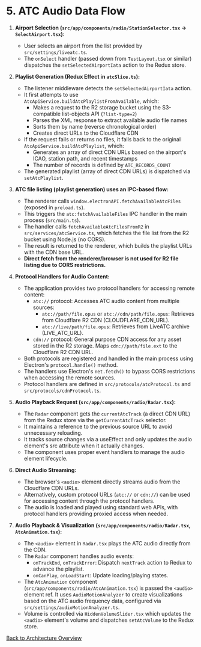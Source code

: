 # 5. ATC Audio Data Flow

1.  **Airport Selection (`src/app/components/radio/StationSelector.tsx` -> `SelectAirport.tsx`):**

    - User selects an airport from the list provided by `src/settings/liveatc.ts`.
    - The `onSelect` handler (passed down from `TestLayout.tsx` or similar) dispatches the `setSelectedAirportIata` action to the Redux store.

2.  **Playlist Generation (Redux Effect in `atcSlice.ts`):**

    - The listener middleware detects the `setSelectedAirportIata` action.
    - It first attempts to use `AtcApiService.buildAtcPlaylistFromAvailable`, which:
      - Makes a request to the R2 storage bucket using the S3-compatible list-objects API (`?list-type=2`)
      - Parses the XML response to extract available audio file names
      - Sorts them by name (reverse chronological order)
      - Creates direct URLs to the Cloudflare CDN
    - If the request fails or returns no files, it falls back to the original `AtcApiService.buildAtcPlaylist`, which:
      - Generates an array of direct CDN URLs based on the airport's ICAO, station path, and recent timestamps
      - The number of records is defined by `ATC_RECORDS_COUNT`
    - The generated playlist (array of direct CDN URLs) is dispatched via `setAtcPlaylist`.

3.  **ATC file listing (playlist generation) uses an IPC-based flow:**

    - The renderer calls `window.electronAPI.fetchAvailableAtcFiles` (exposed in `preload.ts`).
    - This triggers the `atc:fetchAvailableFiles` IPC handler in the main process (`src/main.ts`).
    - The handler calls `fetchAvailableAtcFilesFromR2` in `src/services/atcService.ts`, which fetches the file list from the R2 bucket using Node.js (no CORS).
    - The result is returned to the renderer, which builds the playlist URLs with the CDN base URL.
    - **Direct fetch from the renderer/browser is not used for R2 file listing due to CORS restrictions.**

4.  **Protocol Handlers for Audio Content:**

    - The application provides two protocol handlers for accessing remote content:
      - `atc://` protocol: Accesses ATC audio content from multiple sources:
        - `atc://path/file.opus` or `atc://cdn/path/file.opus`: Retrieves from Cloudflare R2 CDN (CLOUDFLARE_CDN_URL).
        - `atc://live/path/file.opus`: Retrieves from LiveATC archive (LIVE_ATC_URL).
      - `cdn://` protocol: General purpose CDN access for any asset stored in the R2 storage. Maps `cdn://path/file.ext` to the Cloudflare R2 CDN URL.
    - Both protocols are registered and handled in the main process using Electron's `protocol.handle()` method.
    - The handlers use Electron's `net.fetch()` to bypass CORS restrictions when accessing the remote sources.
    - Protocol handlers are defined in `src/protocols/atcProtocol.ts` and `src/protocols/cdnProtocol.ts`.

5.  **Audio Playback Request (`src/app/components/radio/Radar.tsx`):**

    - The `Radar` component gets the `currentAtcTrack` (a direct CDN URL) from the Redux store via the `getCurrentAtcTrack` selector.
    - It maintains a reference to the previous source URL to avoid unnecessary reloading.
    - It tracks source changes via a useEffect and only updates the audio element's src attribute when it actually changes.
    - The component uses proper event handlers to manage the audio element lifecycle.

6.  **Direct Audio Streaming:**

    - The browser's `<audio>` element directly streams audio from the Cloudflare CDN URLs.
    - Alternatively, custom protocol URLs (`atc://` or `cdn://`) can be used for accessing content through the protocol handlers.
    - The audio is loaded and played using standard web APIs, with protocol handlers providing proxied access when needed.

7.  **Audio Playback & Visualization (`src/app/components/radio/Radar.tsx`, `AtcAnimation.tsx`):**
    - The `<audio>` element in `Radar.tsx` plays the ATC audio directly from the CDN.
    - The `Radar` component handles audio events:
      - `onTrackEnd`, `onTrackError`: Dispatch `nextTrack` action to Redux to advance the playlist.
      - `onCanPlay`, `onLoadStart`: Update loading/playing states.
    - The `AtcAnimation` component (`src/app/components/radio/AtcAnimation.tsx`) is passed the `<audio>` element ref. It uses `AudioMotionAnalyzer` to create visualizations based on the ATC audio frequency data, configured via `src/settings/audioMotionAnalyzer.ts`.
    - Volume is controlled via `HiddenVolumeSlider.tsx` which updates the `<audio>` element's volume and dispatches `setAtcVolume` to the Redux store.

[Back to Architecture Overview](./00-ARCHITECTURE-OVERVIEW.md)
